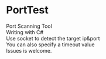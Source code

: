 # PortTest  
Port Scanning Tool  
Writing with C#  
Use socket to detect the target ip&port  
You can also specify a timeout value   
Issues is welcome.
